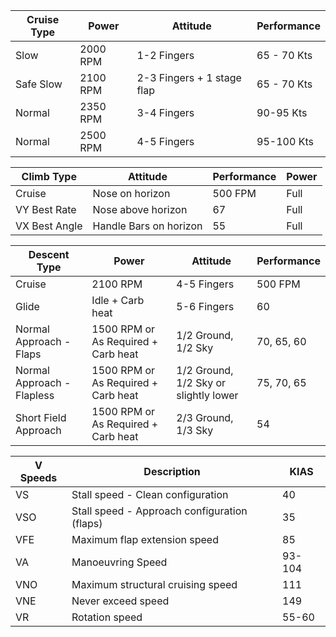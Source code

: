 | Cruise Type | Power    | Attitude                   | Performance |
| ----------- | -------- | -------------------------- | ----------- |
| Slow        | 2000 RPM | 1-2 Fingers                | 65 - 70 Kts |
| Safe Slow   | 2100 RPM | 2-3 Fingers + 1 stage flap | 65 - 70 Kts |
| Normal      | 2350 RPM | 3-4 Fingers                | 90-95 Kts   |
| Normal      | 2500 RPM | 4-5 Fingers                | 95-100 Kts  |

| Climb Type    | Attitude               | Performance | Power |
| ------------- | ---------------------- | ----------- | ----- |
| Cruise        | Nose on horizon        | 500 FPM     | Full  |
| VY Best Rate  | Nose above horizon     | 67          | Full  |
| VX Best Angle | Handle Bars on horizon | 55          | Full  |

| Descent Type               | Power                               | Attitude                                  | Performance |
| -------------------------- | ----------------------------------- | ----------------------------------------- | ----------- |
| Cruise                     | 2100 RPM                            | 4-5 Fingers                               | 500 FPM     |
| Glide                      | Idle + Carb heat                    | 5-6 Fingers                               | 60          |
| Normal Approach - Flaps    | 1500 RPM or As Required + Carb heat | $1/2$ Ground, $1/2$ Sky                   | 70, 65, 60  |
| Normal Approach - Flapless | 1500 RPM or As Required + Carb heat | $1/2$ Ground, $1/2$ Sky or slightly lower | 75, 70, 65  |
| Short Field Approach       | 1500 RPM or As Required + Carb heat | $2/3$ Ground, $1/3$ Sky                   | 54          |

| V Speeds | Description                                  | KIAS   |
| -------- | -------------------------------------------- | ------ |
| VS       | Stall speed - Clean configuration            | 40     |
| VSO      | Stall speed - Approach configuration (flaps) | 35     |
| VFE      | Maximum flap extension speed                 | 85     |
| VA       | Manoeuvring Speed                            | 93-104 |
| VNO      | Maximum structural cruising speed            | 111    |
| VNE      | Never exceed speed                           | 149    |
| VR       | Rotation speed                               | 55-60  |

